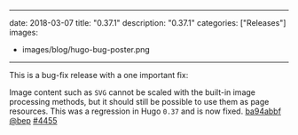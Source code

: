 
---
date: 2018-03-07
title: "0.37.1"
description: "0.37.1"
categories: ["Releases"]
images:
- images/blog/hugo-bug-poster.png

---

	

This is a bug-fix release with a one important fix:

Image content such as `SVG` cannot be scaled with the built-in image processing methods, but it should still be possible to use them as page resources. This was a regression in Hugo `0.37` and is now fixed. [ba94abbf](https://github.com/gohugoio/hugo/commit/ba94abbf5dd90f989242af8a7027d67a572a6128) [@bep](https://github.com/bep) [#4455](https://github.com/gohugoio/hugo/issues/4455)






